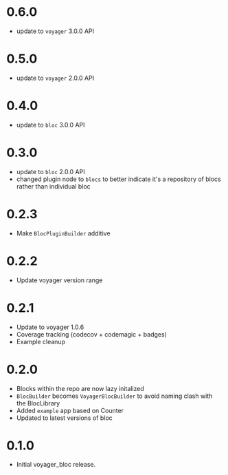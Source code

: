 # 0.6.0

- update to `voyager` 3.0.0 API

# 0.5.0

- update to `voyager` 2.0.0 API

# 0.4.0

- update to `bloc` 3.0.0 API

# 0.3.0

- update to `bloc` 2.0.0 API
- changed plugin node to `blocs` to better indicate it's a repository of blocs rather than individual bloc

# 0.2.3

* Make `BlocPluginBuilder` additive

# 0.2.2

* Update voyager version range

# 0.2.1

* Update to voyager 1.0.6
* Coverage tracking (codecov + codemagic + badges)
* Example cleanup

# 0.2.0

* Blocks within the repo are now lazy initalized
* `BlocBuilder` becomes `VoyagerBlocBuilder` to avoid naming clash with the BlocLibrary
* Added `example` app based on Counter
* Updated to latest versions of bloc

# 0.1.0

* Initial voyager_bloc release.
